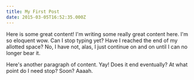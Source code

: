 ```yaml
---
title: My First Post
date: 2015-03-05T16:52:35.000Z
---
```


Here is some great content! I'm writing some really great content here. I'm so
eloquent wow. Can I stop typing yet? Have I reached the end of my allotted
space? No, I have not, alas, I just continue on and on until I can no longer
bear it.

Here's another paragraph of content. Yay! Does it end eventually? At what
point do I need stop? Soon? Aaaah.
